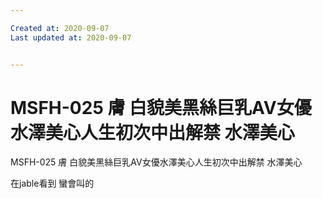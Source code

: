 ```yaml
---

Created at: 2020-09-07
Last updated at: 2020-09-07


---
```


# MSFH-025 膚 白貌美黑絲巨乳AV女優水澤美心人生初次中出解禁 水澤美心


MSFH-025 膚 白貌美黑絲巨乳AV女優水澤美心人生初次中出解禁 水澤美心

在jable看到 蠻會叫的

